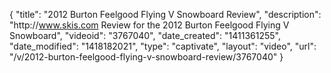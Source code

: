 {
    "title": "2012 Burton Feelgood Flying V Snowboard Review",
    "description": "http:\/\/www.skis.com Review for the 2012 Burton Feelgood Flying V Snowboard",
    "videoid": "3767040",
    "date_created": "1411361255",
    "date_modified": "1418182021",
    "type": "captivate",
    "layout": "video",
    "url": "\/v\/2012-burton-feelgood-flying-v-snowboard-review\/3767040"
}